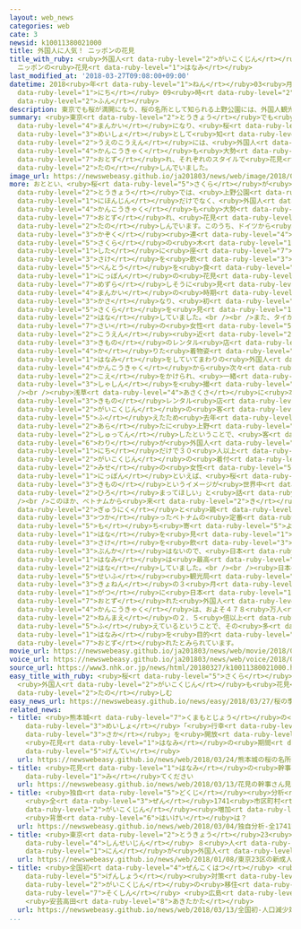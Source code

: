 ```yaml
---
layout: web_news
categories: web
cate: 3
newsid: k10011380021000
title: 外国人に人気！ ニッポンの花見
title_with_ruby: <ruby>外国人<rt data-ruby-level="2">がいこくじん</rt></ruby>に<ruby>人気<rt data-ruby-level="1">にんき</rt></ruby>！
  ニッポンの<ruby>花見<rt data-ruby-level="1">はなみ</rt></ruby>
last_modified_at: '2018-03-27T09:08:00+09:00'
datetime: 2018<ruby>年<rt data-ruby-level="1">ねん</rt></ruby>03<ruby>月<rt data-ruby-level="1">がつ</rt></ruby>27<ruby>日<rt
  data-ruby-level="1">にち</rt></ruby> 09<ruby>時<rt data-ruby-level="2">じ</rt></ruby>08<ruby>分<rt
  data-ruby-level="2">ふん</rt></ruby>
description: 東京でも桜が満開になり、桜の名所として知られる上野公園には、外国人観光客も大勢訪れ、それぞれのスタイルで花見を楽しんでいました。
summary: <ruby>東京<rt data-ruby-level="2">とうきょう</rt></ruby>でも<ruby>桜<rt data-ruby-level="5">さくら</rt></ruby>が<ruby>満開<rt
  data-ruby-level="4">まんかい</rt></ruby>になり、<ruby>桜<rt data-ruby-level="5">さくら</rt></ruby>の<ruby>名所<rt
  data-ruby-level="3">めいしょ</rt></ruby>として<ruby>知<rt data-ruby-level="2">し</rt></ruby>られる<ruby>上野公園<rt
  data-ruby-level="2">うえのこうえん</rt></ruby>には、<ruby>外国人<rt data-ruby-level="2">がいこくじん</rt></ruby><ruby>観光客<rt
  data-ruby-level="4">かんこうきゃく</rt></ruby>も<ruby>大勢<rt data-ruby-level="5">おおぜい</rt></ruby><ruby>訪<rt
  data-ruby-level="7">おとず</rt></ruby>れ、それぞれのスタイルで<ruby>花見<rt data-ruby-level="1">はなみ</rt></ruby>を<ruby>楽<rt
  data-ruby-level="2">たの</rt></ruby>しんでいました。
image_url: https://newswebeasy.github.io/ja201803/news/web/image/2018/03/27/K10011380021_1803270923_1803270927_01_02.jpg
more: おととい、<ruby>桜<rt data-ruby-level="5">さくら</rt></ruby>が<ruby>満開<rt data-ruby-level="4">まんかい</rt></ruby>となった<ruby>東京<rt
  data-ruby-level="2">とうきょう</rt></ruby>では、<ruby>上野公園<rt data-ruby-level="2">うえのこうえん</rt></ruby>に<ruby>日本人<rt
  data-ruby-level="1">にほんじん</rt></ruby>だけでなく、<ruby>外国人<rt data-ruby-level="2">がいこくじん</rt></ruby><ruby>観光客<rt
  data-ruby-level="4">かんこうきゃく</rt></ruby>も<ruby>大勢<rt data-ruby-level="5">おおぜい</rt></ruby><ruby>訪<rt
  data-ruby-level="7">おとず</rt></ruby>れ、<ruby>花見<rt data-ruby-level="1">はなみ</rt></ruby>を<ruby>楽<rt
  data-ruby-level="2">たの</rt></ruby>しんでいます。このうち、ドイツから<ruby>来<rt data-ruby-level="2">き</rt></ruby>たという<ruby>家族<rt
  data-ruby-level="3">かぞく</rt></ruby><ruby>連<rt data-ruby-level="4">づ</rt></ruby>れは、<ruby>桜<rt
  data-ruby-level="5">さくら</rt></ruby>の<ruby>木<rt data-ruby-level="1">き</rt></ruby>の<ruby>下<rt
  data-ruby-level="1">した</rt></ruby>に<ruby>座<rt data-ruby-level="7">すわ</rt></ruby>って<ruby>酒<rt
  data-ruby-level="3">さけ</rt></ruby>を<ruby>飲<rt data-ruby-level="3">の</rt></ruby>んだり<ruby>弁当<rt
  data-ruby-level="5">べんとう</rt></ruby>を<ruby>食<rt data-ruby-level="2">た</rt></ruby>べたりする<ruby>日本<rt
  data-ruby-level="1">にっぽん</rt></ruby>の<ruby>花見<rt data-ruby-level="1">はなみ</rt></ruby>を<ruby>珍<rt
  data-ruby-level="7">めずら</rt></ruby>しそうに<ruby>見<rt data-ruby-level="1">み</rt></ruby>ながら「ちょうど<ruby>満開<rt
  data-ruby-level="4">まんかい</rt></ruby>の<ruby>時期<rt data-ruby-level="3">じき</rt></ruby>と<ruby>重<rt
  data-ruby-level="3">かさ</rt></ruby>なり、<ruby>初<rt data-ruby-level="4">はじ</rt></ruby>めて<ruby>桜<rt
  data-ruby-level="5">さくら</rt></ruby>を<ruby>見<rt data-ruby-level="1">み</rt></ruby>ることができてラッキーです」と<ruby>話<rt
  data-ruby-level="2">はな</rt></ruby>していました。<br /><br />また、タイから<ruby>来<rt data-ruby-level="2">き</rt></ruby>た２９<ruby>歳<rt
  data-ruby-level="7">さい</rt></ruby>の<ruby>女性<rt data-ruby-level="5">じょせい</rt></ruby>は、<ruby>公園<rt
  data-ruby-level="2">こうえん</rt></ruby><ruby>近<rt data-ruby-level="2">ちか</rt></ruby>くの<ruby>着物<rt
  data-ruby-level="3">きもの</rt></ruby>のレンタル<ruby>店<rt data-ruby-level="2">てん</rt></ruby>で<ruby>借<rt
  data-ruby-level="4">か</rt></ruby>りた<ruby>着物姿<rt data-ruby-level="6">きものすがた</rt></ruby>で<ruby>花見<rt
  data-ruby-level="1">はなみ</rt></ruby>をしていてまわりの<ruby>外国人<rt data-ruby-level="2">がいこくじん</rt></ruby><ruby>観光客<rt
  data-ruby-level="4">かんこうきゃく</rt></ruby>から<ruby>次々<rt data-ruby-level="3">つぎつぎ</rt></ruby>と<ruby>声<rt
  data-ruby-level="2">こえ</rt></ruby>をかけられ、<ruby>一緒<rt data-ruby-level="7">いっしょ</rt></ruby>に<ruby>写真<rt
  data-ruby-level="3">しゃしん</rt></ruby>を<ruby>撮<rt data-ruby-level="7">と</rt></ruby>っていました。<br
  /><br /><ruby>浅草<rt data-ruby-level="4">あさくさ</rt></ruby>に<ruby>本店<rt data-ruby-level="2">ほんてん</rt></ruby>があるこの<ruby>着物<rt
  data-ruby-level="3">きもの</rt></ruby>レンタル<ruby>店<rt data-ruby-level="2">てん</rt></ruby>は<ruby>外国人<rt
  data-ruby-level="2">がいこくじん</rt></ruby>の<ruby>客<rt data-ruby-level="3">きゃく</rt></ruby>が<ruby>増<rt
  data-ruby-level="5">ふ</rt></ruby>えたため<ruby>去年<rt data-ruby-level="3">きょねん</rt></ruby>、<ruby>新<rt
  data-ruby-level="2">あら</rt></ruby>たに<ruby>上野<rt data-ruby-level="2">うえの</rt></ruby>に<ruby>出店<rt
  data-ruby-level="2">しゅってん</rt></ruby>したということで、<ruby>客<rt data-ruby-level="3">きゃく</rt></ruby>のおよそ８<ruby>割<rt
  data-ruby-level="6">わり</rt></ruby>が<ruby>外国人<rt data-ruby-level="2">がいこくじん</rt></ruby>だということです。２６<ruby>日<rt
  data-ruby-level="1">にち</rt></ruby>だけで３０<ruby>人以上<rt data-ruby-level="4">にんいじょう</rt></ruby>の<ruby>外国人<rt
  data-ruby-level="2">がいこくじん</rt></ruby>の<ruby>着付<rt data-ruby-level="4">きつ</rt></ruby>けをしたということで、<ruby>店<rt
  data-ruby-level="2">みせ</rt></ruby>の<ruby>女性<rt data-ruby-level="5">じょせい</rt></ruby>は「<ruby>日本<rt
  data-ruby-level="1">にっぽん</rt></ruby>といえば、<ruby>桜<rt data-ruby-level="5">さくら</rt></ruby>と<ruby>着物<rt
  data-ruby-level="3">きもの</rt></ruby>というイメージが<ruby>世界中<rt data-ruby-level="3">せかいじゅう</rt></ruby>に<ruby>広<rt
  data-ruby-level="2">ひろ</rt></ruby>まってほしい」と<ruby>話<rt data-ruby-level="2">はな</rt></ruby>していました。<br
  /><br />このほか、ベトナムから<ruby>来<rt data-ruby-level="2">き</rt></ruby>た<ruby>留学生<rt data-ruby-level="5">りゅうがくせい</rt></ruby>のグループは、<ruby>牛肉<rt
  data-ruby-level="2">ぎゅうにく</rt></ruby>と<ruby>鶏<rt data-ruby-level="7">にわとり</rt></ruby>のささみを<ruby>使<rt
  data-ruby-level="3">つか</rt></ruby>ったベトナムの<ruby>定番<rt data-ruby-level="3">ていばん</rt></ruby>のおつまみを<ruby>持<rt
  data-ruby-level="5">も</rt></ruby>ち<ruby>寄<rt data-ruby-level="5">よ</rt></ruby>り、「ベトナムには<ruby>花<rt
  data-ruby-level="1">はな</rt></ruby>を<ruby>見<rt data-ruby-level="1">み</rt></ruby>ながらお<ruby>酒<rt
  data-ruby-level="3">さけ</rt></ruby>を<ruby>飲<rt data-ruby-level="3">の</rt></ruby>む<ruby>文化<rt
  data-ruby-level="3">ぶんか</rt></ruby>はないので、<ruby>日本<rt data-ruby-level="1">にっぽん</rt></ruby>の<ruby>花見<rt
  data-ruby-level="1">はなみ</rt></ruby>は<ruby>最高<rt data-ruby-level="4">さいこう</rt></ruby>です」と<ruby>話<rt
  data-ruby-level="2">はな</rt></ruby>していました。<br /><br /><ruby>日本<rt data-ruby-level="1">にっぽん</rt></ruby><ruby>政府<rt
  data-ruby-level="5">せいふ</rt></ruby><ruby>観光局<rt data-ruby-level="4">かんこうきょく</rt></ruby>によりますと、<ruby>去年<rt
  data-ruby-level="3">きょねん</rt></ruby>の３<ruby>月<rt data-ruby-level="1">がつ</rt></ruby>と４<ruby>月<rt
  data-ruby-level="1">がつ</rt></ruby>に<ruby>日本<rt data-ruby-level="1">にっぽん</rt></ruby>を<ruby>訪<rt
  data-ruby-level="7">おとず</rt></ruby>れた<ruby>外国人<rt data-ruby-level="2">がいこくじん</rt></ruby><ruby>観光客<rt
  data-ruby-level="4">かんこうきゃく</rt></ruby>は、およそ４７８<ruby>万人<rt data-ruby-level="2">まんにん</rt></ruby>と５<ruby>年前<rt
  data-ruby-level="2">ねんまえ</rt></ruby>の２．５<ruby>倍以上<rt data-ruby-level="4">ばいいじょう</rt></ruby>に<ruby>増<rt
  data-ruby-level="5">ふ</rt></ruby>えているということで、その<ruby>多<rt data-ruby-level="2">おお</rt></ruby>くが<ruby>花見<rt
  data-ruby-level="1">はなみ</rt></ruby>を<ruby>目的<rt data-ruby-level="4">もくてき</rt></ruby>に<ruby>訪<rt
  data-ruby-level="7">おとず</rt></ruby>れたとみられています。
movie_url: https://newswebeasy.github.io/ja201803/news/web/movie/2018/03/27/k10011380021_201803271006_201803271014.mp4
voice_url: https://newswebeasy.github.io/ja201803/news/web/voice/2018/03/27/k10011380021_201803271006_201803271014.mp3
source_url: https://www3.nhk.or.jp/news/html/20180327/k10011380021000.html
easy_title_with_ruby: <ruby>桜<rt data-ruby-level="5">さくら</rt></ruby>の<ruby>季節<rt data-ruby-level="4">きせつ</rt></ruby>
  <ruby>外国人<rt data-ruby-level="2">がいこくじん</rt></ruby>も<ruby>花見<rt data-ruby-level="1">はなみ</rt></ruby>を<ruby>楽<rt
  data-ruby-level="2">たの</rt></ruby>しむ
easy_news_url: https://newswebeasy.github.io/news/easy/2018/03/27/桜の季節-外国人も花見を楽しむ
related_news:
- title: <ruby>熊本城<rt data-ruby-level="7">くまもとじょう</rt></ruby>の<ruby>桜<rt data-ruby-level="5">さくら</rt></ruby>の<ruby>名所<rt
    data-ruby-level="3">めいしょ</rt></ruby>「<ruby>行幸<rt data-ruby-level="8">みゆき</rt></ruby><ruby>坂<rt
    data-ruby-level="3">さか</rt></ruby>」を<ruby>開放<rt data-ruby-level="3">かいほう</rt></ruby>
    <ruby>花見<rt data-ruby-level="1">はなみ</rt></ruby>の<ruby>期間<rt data-ruby-level="3">きかん</rt></ruby><ruby>限定<rt
    data-ruby-level="5">げんてい</rt></ruby>
  url: https://newswebeasy.github.io/news/web/2018/03/24/熊本城の桜の名所行幸坂を開放-花見の期間限定
- title: <ruby>花見<rt data-ruby-level="1">はなみ</rt></ruby>の<ruby>幹事<rt data-ruby-level="5">かんじ</rt></ruby>さん<ruby>見<rt
    data-ruby-level="1">み</rt></ruby>てください
  url: https://newswebeasy.github.io/news/web/2018/03/13/花見の幹事さん見てください
- title: <ruby>独自<rt data-ruby-level="5">どくじ</rt></ruby><ruby>分析<rt data-ruby-level="7">ぶんせき</rt></ruby>
    <ruby>全<rt data-ruby-level="3">ぜん</rt></ruby>1741<ruby>市区町村<rt data-ruby-level="3">しくちょうそん</rt></ruby>の75％で<ruby>外国人<rt
    data-ruby-level="2">がいこくじん</rt></ruby><ruby>増加<rt data-ruby-level="5">ぞうか</rt></ruby>
    <ruby>背景<rt data-ruby-level="6">はいけい</rt></ruby>は？
  url: https://newswebeasy.github.io/news/web/2018/03/04/独自分析-全1741市区町村の75で外国人増加-背景は
- title: <ruby>東京<rt data-ruby-level="2">とうきょう</rt></ruby>23<ruby>区<rt data-ruby-level="3">く</rt></ruby>の<ruby>新成人<rt
    data-ruby-level="4">しんせいじん</rt></ruby> ８<ruby>人<rt data-ruby-level="1">にん</rt></ruby>に１<ruby>人<rt
    data-ruby-level="1">にん</rt></ruby>が<ruby>外国人<rt data-ruby-level="2">がいこくじん</rt></ruby>
  url: https://newswebeasy.github.io/news/web/2018/01/08/東京23区の新成人-8人に1人が外国人
- title: <ruby>全国初<rt data-ruby-level="4">ぜんこくはつ</rt></ruby> <ruby>人口<rt data-ruby-level="1">じんこう</rt></ruby><ruby>減少<rt
    data-ruby-level="5">げんしょう</rt></ruby><ruby>対策<rt data-ruby-level="6">たいさく</rt></ruby>に<ruby>外国人<rt
    data-ruby-level="2">がいこくじん</rt></ruby>の<ruby>移住<rt data-ruby-level="5">いじゅう</rt></ruby>を<ruby>促進<rt
    data-ruby-level="7">そくしん</rt></ruby> <ruby>広島<rt data-ruby-level="3">ひろしま</rt></ruby>
    <ruby>安芸高田<rt data-ruby-level="8">あきたかた</rt></ruby>
  url: https://newswebeasy.github.io/news/web/2018/03/13/全国初-人口減少対策に外国人の移住を促進-広島-安芸高田
...
```

